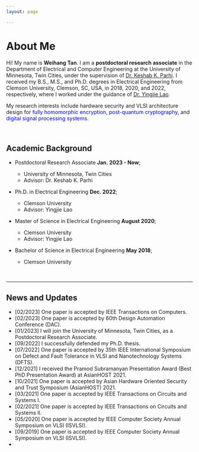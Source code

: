 ```yaml
---
layout: page

---
```


# About Me



Hi! My name is **Weihang Tan**. I am a **postdoctoral research associate** in the Department of Electrical and Computer Engineering at the University of Minnesota, Twin Cities, under the supervision of [Dr. Keshab K. Parhi](http://www.ece.umn.edu/users/parhi/lab/). I received my B.S., M.S., and Ph.D. degrees in Electrical Engineering from Clemson University, Clemson, SC, USA, in 2018, 2020, and 2022, respectively, where I worked under the guidance of [Dr. Yingjie Lao](https://ylao.people.clemson.edu/). 

My research interests include hardware security and VLSI architecture design for <font color=Blue>fully homomorphic encryption</font>,  <font color=Blue>post-quantum cryptography</font>, and <font color=Blue>digital signal processing systems</font>. 

<br>

## Academic Background

- Postdoctoral Research Associate **Jan. 2023 - Now**;
  - University of Minnesota, Twin Cities                                                
  -  Advisor: Dr. Keshab K. Parhi

- Ph.D. in Electrical Engineering **Dec. 2022**;
  - Clemson University             
  - Advisor: Yingjie Lao

- Master of Science in Electrical Engineering **August 2020**;                                                                              
  - Clemson University
  - Advisor: Yingjie Lao

- Bachelor of Science in Electrical Engineering **May 2018**;
  - Clemson University                                                                                


<br>

---

## News and Updates

- [02/2023] One paper is accepted by IEEE Transactions on Computers.
- [02/2023] One paper is accepted by 60th Design Automation Conference (DAC).
- [01/2023] I will join the University of Minnesota, Twin Cities, as a Postdoctoral Research Associate.
- [09/2022] I successfully defended my Ph.D. thesis.
- [07/2022] One paper is accepted by 35th IEEE International Symposium on Defect and Fault Tolerance in VLSI and Nanotechnology Systems (DFTS).
- [12/2021] I received the Pramod Subramanyan Presentation Award (Best PhD Presentation Award) at AsianHOST 2021.
- [10/2021] One paper is accepted by Asian Hardware Oriented Security and Trust Symposium (AsianHOST) 2021.
- [03/2021] One paper is accepted by IEEE Transactions on Circuits and Systems I.
- [02/2021] One paper is accepted by IEEE Transactions on Circuits and Systems II.
- [05/2020] One paper is accepted by IEEE Computer Society Annual Symposium on VLSI (ISVLSI).
- [09/2019] One paper is accepted by IEEE Computer Society Annual Symposium on VLSI (ISVLSI).
- 

<br>
